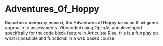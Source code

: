 # Adventures_Of_Hoppy
Based on a company mascot, the Adventures of Hoppy takes an 8-bit game approach to assessments. Vibecoded using OpenAI, and developed specifically for the code block feature in Articulate Rise, this is a fun play on what is possible and functional in a web based course. 
